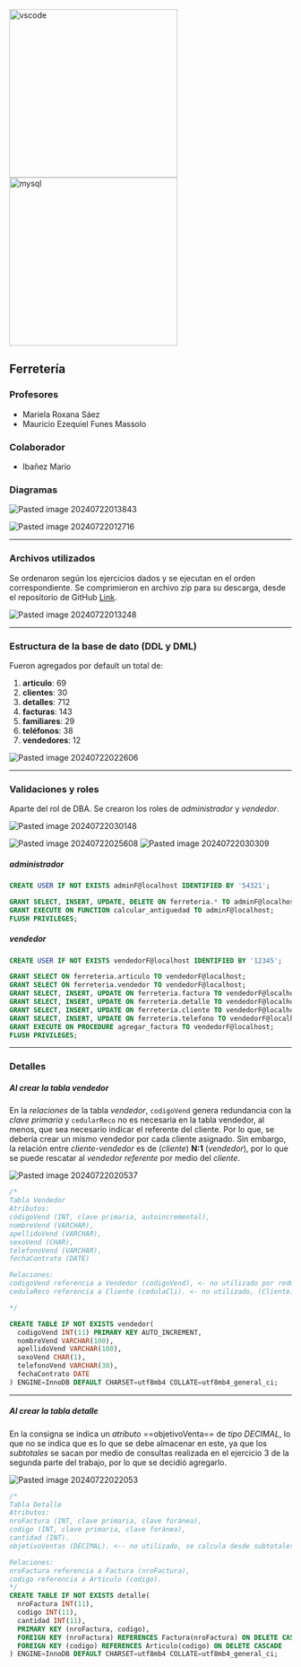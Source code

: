 
<img style="width: 300px" src="https://github.com/user-attachments/assets/274b2640-f048-42e2-990b-da3aa1cc9cdc" alt="vscode">
<img style="width: 300px" src="https://github.com/user-attachments/assets/7cf54751-a2ec-401a-a138-523b3ffcb608" alt="mysql">






## Ferretería

### Profesores

- Mariela Roxana  Sáez
- Mauricio Ezequiel Funes Massolo
### Colaborador

- Ibañez Mario

### Diagramas

![Pasted image 20240722013843](https://github.com/user-attachments/assets/eed3f913-d384-4e9a-aa67-83e33840874e)

![Pasted image 20240722012716](https://github.com/user-attachments/assets/09769384-a736-45cc-b5de-13bccb0d3b77)

---
### Archivos utilizados

Se ordenaron según los ejercicios dados y se ejecutan en el orden correspondiente. 
Se comprimieron en archivo zip para su descarga, desde el repositorio de GitHub [Link](https://github.com/Ched2370/tp_integrador_abd.git).

![Pasted image 20240722013248](https://github.com/user-attachments/assets/18980084-3c36-43ee-85cf-050c8788bd01)

---

### Estructura de la base de dato (DDL y DML)

Fueron agregados por default un total de:

1. **articulo**: 69
2. **clientes**: 30
3. **detalles**: 712
4. **facturas**: 143
5. **familiares**: 29
6. **teléfonos**: 38
7. **vendedores**: 12

![Pasted image 20240722022606](https://github.com/user-attachments/assets/0aab0bf4-77b9-4e9e-b684-82cb2d795536)

---
### Validaciones y roles

Aparte del rol de DBA. Se crearon los roles de *administrador* y *vendedor*.

![Pasted image 20240722030148](https://github.com/user-attachments/assets/3d3b78d7-5d5d-46a9-8e9c-358458ee9d06)

![Pasted image 20240722025608](https://github.com/user-attachments/assets/81fa4b16-d77c-45cc-a66d-32f83f4aa90e) ![Pasted image 20240722030309](https://github.com/user-attachments/assets/d63e7f29-2740-49b3-a7c8-c5b69a17ae7b)

##### administrador

```sql
CREATE USER IF NOT EXISTS adminF@localhost IDENTIFIED BY '54321';

GRANT SELECT, INSERT, UPDATE, DELETE ON ferreteria.* TO adminF@localhost;
GRANT EXECUTE ON FUNCTION calcular_antiguedad TO adminF@localhost;
FLUSH PRIVILEGES;

```

##### vendedor

```sql
CREATE USER IF NOT EXISTS vendedorF@localhost IDENTIFIED BY '12345';

GRANT SELECT ON ferreteria.articulo TO vendedorF@localhost;
GRANT SELECT ON ferreteria.vendedor TO vendedorF@localhost;
GRANT SELECT, INSERT, UPDATE ON ferreteria.factura TO vendedorF@localhost;
GRANT SELECT, INSERT, UPDATE ON ferreteria.detalle TO vendedorF@localhost;
GRANT SELECT, INSERT, UPDATE ON ferreteria.cliente TO vendedorF@localhost;
GRANT SELECT, INSERT, UPDATE ON ferreteria.telefono TO vendedorF@localhost;
GRANT EXECUTE ON PROCEDURE agregar_factura TO vendedorF@localhost;
FLUSH PRIVILEGES;
```
---

### Detalles

##### Al crear la tabla vendedor

En la *relaciones* de la tabla *vendedor*, `codigoVend` genera redundancia con la *clave primaria* y `cedularReco` no es necesaria en la tabla vendedor, al menos, que sea necesario indicar el referente del cliente. Por lo que, se debería crear un mismo vendedor por cada cliente asignado. 
Sin embargo, la relación entre *cliente-vendedor* es de (*cliente*) **N:1** (*vendedor*), por lo que se puede rescatar al *vendedor referente* por medio del *cliente*.

![Pasted image 20240722020537](https://github.com/user-attachments/assets/bb4ee3ce-ef6c-4d1d-acee-07cd92dfed21)

```sql
/*
Tabla Vendedor
Atributos:
códigoVend (INT, clave primaria, autoincremental),
nombreVend (VARCHAR),
apellidoVend (VARCHAR),
sexoVend (CHAR),
telefonoVend (VARCHAR),
fechaContrato (DATE)

Relaciones:
codigoVend referencia a Vendedor (codigoVend), <- no utilizado por redundancia
cedulaReco referencia a Cliente (cedulaCli). <- no utilizado, (Cliente) N:1 (Vendedor)

*/

CREATE TABLE IF NOT EXISTS vendedor(
  codigoVend INT(11) PRIMARY KEY AUTO_INCREMENT,
  nombreVend VARCHAR(100),
  apellidoVend VARCHAR(100),
  sexoVend CHAR(1),
  telefonoVend VARCHAR(30),
  fechaContrato DATE
) ENGINE=InnoDB DEFAULT CHARSET=utf8mb4 COLLATE=utf8mb4_general_ci;
```

---

##### Al crear la tabla detalle

En la consigna se indica un *atributo* ==objetivoVenta== de *tipo DECIMAL*, lo que no se indica que es lo que se debe almacenar en este, ya que los *subtotales* se sacan por medio de consultas realizada en el ejercicio 3 de la segunda parte del trabajo, por lo que se decidió agregarlo.

![Pasted image 20240722022053](https://github.com/user-attachments/assets/a561b18e-17f9-4f45-9bc2-f884d49d5d3a)

```sql
/*
Tabla Detalle
Atributos:
nroFactura (INT, clave primaria, clave foránea),
codigo (INT, clave primaria, clave foránea),
cantidad (INT).
objetivoVentas (DECIMAL). <-- no utilizado, se calcula desde subtotales

Relaciones:
nroFactura referencia a Factura (nroFactura),
codigo referencia a Articulo (codigo).
*/
CREATE TABLE IF NOT EXISTS detalle(
  nroFactura INT(11),
  codigo INT(11),
  cantidad INT(11),
  PRIMARY KEY (nroFactura, codigo),
  FOREIGN KEY (nroFactura) REFERENCES Factura(nroFactura) ON DELETE CASCADE,
  FOREIGN KEY (codigo) REFERENCES Articulo(codigo) ON DELETE CASCADE
) ENGINE=InnoDB DEFAULT CHARSET=utf8mb4 COLLATE=utf8mb4_general_ci;
```
